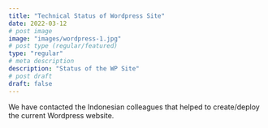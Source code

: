 ```yaml
---
title: "Technical Status of Wordpress Site"
date: 2022-03-12
# post image
image: "images/wordpress-1.jpg"
# post type (regular/featured)
type: "regular"
# meta description
description: "Status of the WP Site"
# post draft
draft: false
---
```


We have contacted the Indonesian colleagues that helped to create/deploy the current Wordpress website.
